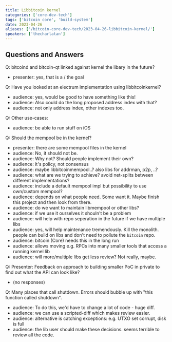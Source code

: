 ```yaml
---
title: Libbitcoin kernel
categories: ['core-dev-tech']
tags: ['bitcoin core', 'build-system']
date: 2023-04-26
aliases: ['/bitcoin-core-dev-tech/2023-04-26-libbitcoin-kernel/']
speakers: ['thecharlatan']
---
```

## Questions and Answers

Q: bitcoind and bitcoin-qt linked against kernel the libary in the future?

- presenter: yes, that is a / the goal

Q: Have you looked at an electrum implementation using libbitcoinkernel?

- audience: yes, would be good to have something like this!
- audience: Also could do the long proposed address index with that?
- audience: not only address index, other indexes too.

Q: Other use-cases:

- audience: be able to run stuff on iOS

Q: Should the mempool be in the kernel?

- presenter: there are some mempool files in the kernel
- audience: No, it should not be.
- audience: Why not? Should people implement their own?
- audience: it's policy, not consensus
- audience: maybe libbitcoinmempool..? also libs for addrman, p2p, ..?
- audience: what are we trying to achieve? avoid net-splits between different implementations?
- audience: include a default mempool impl but possibility to use own/custom mempool?
- audience: depends on what people need. Some want it. Maybe finish this project and then look from there.
- audience: do we want to maintain libmempool or other libs?
- audience: if we use it ourselves it shouln't be a problem
- audience: will help with repo seperation in the future if we have multiple libs
- audience: yes, will help maintenance tremendously. Kill the monolith. people can build on libs and don't need to pollute the `bitcoin` repo.
- audience: bitcoin (Core) needs this in the long run
- audience: allows moving e.g. RPCs into many smaller tools that access a running kernel lib
- audience: will more/multiple libs get less review? Not really, maybe.

Q: Presenter: Feedback on approach to building smaller PoC in private to find out what the API can look like?

- (no responses)

Q: Many places that call shutdown. Errors should bubble up with "this function called shutdown".

- audience: To do this, we'd have to change a lot of code - huge diff.
- audience: we can use a scripted-diff which makes review easier.
- audience: alternative is catching exceptions: e.g. UTXO set corrupt, disk is full
- audience: the lib user should make these decisions. seems terrible to review all the code.
